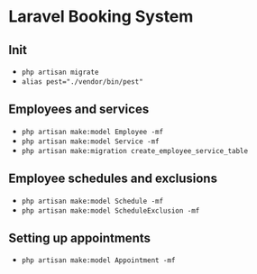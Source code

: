 # Laravel Booking System
## Init
- `php artisan migrate`
- `alias pest="./vendor/bin/pest"`
## Employees and services
- `php artisan make:model Employee -mf`
- `php artisan make:model Service -mf`
- `php artisan make:migration create_employee_service_table`
## Employee schedules and exclusions
- `php artisan make:model Schedule -mf`
- `php artisan make:model ScheduleExclusion -mf`
## Setting up appointments
- `php artisan make:model Appointment -mf`
